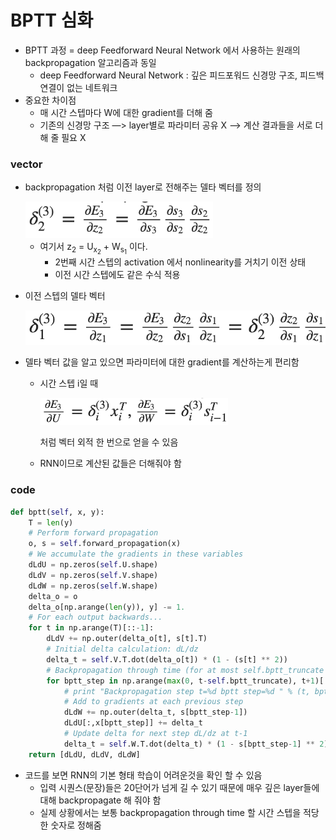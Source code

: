 # BPTT 심화

* BPTT 과정 = deep Feedforward Neural Network 에서 사용하는 원래의 backpropagation 알고리즘과 동일
  * deep Feedforward Neural Network : 깊은 피드포워드 신경망 구조, 피드백 연결이 없는 네트워크
* 중요한 차이점
  * 매 시간 스텝마다 W에 대한 gradient를 더해 줌
  * 기존의 신경망 구조 —> layer별로 파라미터 공유 X —> 계산 결과들을 서로 더해 줄 필요 X



### vector

* backpropagation 처럼 이전 layer로 전해주는 델타 벡터를 정의

  <img src="./img/bptt/10.png" width=300>

  * 여기서 z<sub>2</sub> = U<sub>x<sub>2</sub></sub> + W<sub>s<sub>1</sub></sub> 이다.
    * 2번째 시간 스텝의 activation 에서 nonlinearity를 거치기 이전 상태
    * 이전 시간 스텝에도 같은 수식 적용

* 이전 스텝의 델타 벡터

  <img src="./img/bptt/11.png" width=500>

* 델타 벡터 값을 알고 있으면 파라미터에 대한 gradient를 계산하는게 편리함

  * 시간 스텝 i일 때 

    <img src="./img/bptt/12.png" width=300>

    처럼 벡터 외적 한 번으로 얻을 수 있음

  * RNN이므로 계산된 값들은 더해줘야 함



### code

```python
def bptt(self, x, y):
    T = len(y)
    # Perform forward propagation
    o, s = self.forward_propagation(x)
    # We accumulate the gradients in these variables
    dLdU = np.zeros(self.U.shape)
    dLdV = np.zeros(self.V.shape)
    dLdW = np.zeros(self.W.shape)
    delta_o = o
    delta_o[np.arange(len(y)), y] -= 1.
    # For each output backwards...
    for t in np.arange(T)[::-1]:
        dLdV += np.outer(delta_o[t], s[t].T)
        # Initial delta calculation: dL/dz
        delta_t = self.V.T.dot(delta_o[t]) * (1 - (s[t] ** 2))
        # Backpropagation through time (for at most self.bptt_truncate steps)
        for bptt_step in np.arange(max(0, t-self.bptt_truncate), t+1)[::-1]:
            # print "Backpropagation step t=%d bptt step=%d " % (t, bptt_step)
            # Add to gradients at each previous step
            dLdW += np.outer(delta_t, s[bptt_step-1])
            dLdU[:,x[bptt_step]] += delta_t
            # Update delta for next step dL/dz at t-1
            delta_t = self.W.T.dot(delta_t) * (1 - s[bptt_step-1] ** 2)
    return [dLdU, dLdV, dLdW]
```

* 코드를 보면 RNN의 기본 형태 학습이 어려운것을 확인 할 수 있음
  * 입력 시퀀스(문장)들은 20단어가 넘게 길 수 있기 때문에 매우 깊은 layer들에 대해 backpropagate 해 줘야 함
  * 실제 상황에서는 보통 backpropagation through time 할 시간 스텝을 적당한 숫자로 정해줌